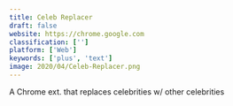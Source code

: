 ```yaml
---
title: Celeb Replacer
draft: false 
website: https://chrome.google.com
classification: ['']
platform: ['Web']
keywords: ['plus', 'text']
image: 2020/04/Celeb-Replacer.png
---
```

A Chrome ext. that replaces celebrities w/ other celebrities